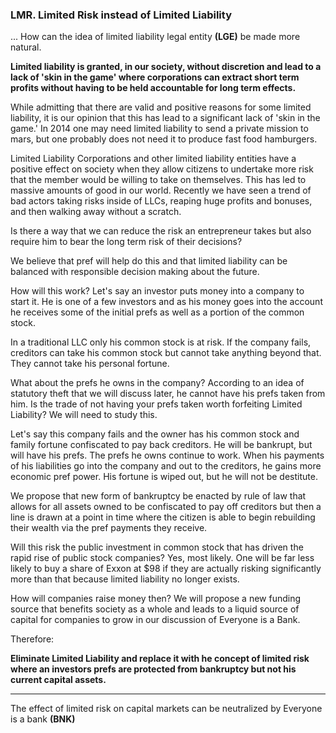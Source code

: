 
### LMR. Limited Risk instead of Limited Liability

... How can the idea of limited liability legal entity **(LGE)** be made more natural.

**Limited liability is granted, in our society, without discretion and lead to a lack of 'skin in the game' where corporations can extract short term profits without having to be held accountable for long term effects.**



While admitting that there are valid and positive reasons for some limited liability, it is our opinion that this has lead to a significant lack of 'skin in the game.'  In 2014 one may need limited liability to send a private mission to mars, but one probably does not need it to produce fast food hamburgers.

Limited Liability Corporations and other limited liability entities have a positive effect on society when they allow citizens to undertake more risk that the member would be willing to take on themselves.  This has led to massive amounts of good in our world.  Recently we have seen a trend of bad actors taking risks inside of LLCs, reaping huge profits and bonuses, and then walking away without a scratch.

Is there a way that we can reduce the risk an entrepreneur takes but also require him to bear the long term risk of their decisions?

We believe that pref will help do this and that limited liability can be balanced with responsible decision making about the future.

How will this work?  Let's say an investor puts money into a company to start it.  He is one of a few investors and as his money goes into the account he receives some of the initial prefs as well as a portion of the common stock.

In a traditional LLC only his common stock is at risk.  If the company fails, creditors can take his common stock but cannot take anything beyond that.  They cannot take his personal fortune.

What about the prefs he owns in the company?  According to an idea of statutory theft that we will discuss later, he cannot have his prefs taken from him.  Is the trade of not having your prefs taken worth forfeiting Limited Liability?  We will need to study this.

Let's say this company fails and the owner has his common stock and family fortune confiscated to pay back creditors.  He will be bankrupt, but will have his prefs.  The prefs he owns continue to work. When his payments of his liabilities go into the company and out to the creditors, he gains more economic pref power.  His fortune is wiped out, but he will not be destitute.

We propose that new form of bankruptcy be enacted by rule of law that allows for all assets owned to be confiscated to pay off creditors but then a line is drawn at a point in time where the citizen is able to begin rebuilding their wealth via the pref payments they receive.

Will this risk the public investment in common stock that has driven the rapid rise of public stock companies?  Yes, most likely.  One will be far less likely to buy a share of Exxon at $98 if they are actually risking significantly more than that because limited liability no longer exists.

How will companies raise money then?  We will propose a new funding source that benefits society as a whole and leads to a liquid source of capital for companies to grow in our discussion of Everyone is a Bank.

Therefore:

**Eliminate Limited Liability and replace it with he concept of limited risk where an investors prefs are protected from bankruptcy but not his current capital assets.**

----------

The effect of limited risk on capital markets can be neutralized by Everyone is a bank **(BNK)**

<div style='display:none;' markdown="1">
\newpage


